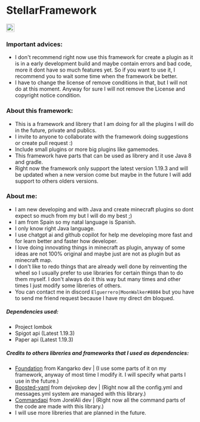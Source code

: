 # StellarFramework
<kbd>[<img title="Española" alt="Española" src="https://cdn.staticaly.com/gh/hjnilsson/country-flags/master/svg/es.svg" width="22">](translations/README.es.md)</kbd>
 
<h3> Important advices: </h3>
 
   - I don't recommend right now use this framework for create a plugin as it is in a early development build and maybe contain errors and bad code, more it dont have so much features yet.
   So if you want to use it, I recommend you to wait some time when the framework be better.
   - I have to change the license of remove conditions in that, but I will not do at this moment. Anyway for sure I will not remove the License and copyright notice condition.

<h3> About this framework: </h3>
 
   - This is a framework and librery that I am doing for all the plugins I will do in the future, private and publics.
   - I invite to anyone to collaborate with the framework doing suggestions or create pull request :)
   - Include small plugins or more big plugins like gamemodes.
   - This framework have parts that can be used as librery and it use Java 8 and gradle.
   - Right now the framework only support the latest version 1.19.3 and will be updated when a new version come but maybe in the future I will add support to others olders versions.
 
 <h3> About me: </h3>
 
   - I am new developing and with Java and create minecraft plugins so dont expect so much from my but I will do my best ;)
   - I am from Spain so my natal language is Spanish.
   - I only know right Java language.
   - I use chatgpt ai and github copilot for help me developing more fast and for learn better and faster how developer.
   - I love doing innovating things in minecraft as plugin, anyway of some ideas are not 100% original and maybe just are not as plugin but as minecraft map.
   - I don't like to redo things that are already well done by reinventing the wheel so I usually prefer to use libraries for certain things than to do them myself. 
     I don't always do it this way but many times and other times I just modify some libreries of others.
   - You can contact me in discord `Elguerrero|MoonWalker#8804` but you have to send me friend request because I have my direct dm bloqued.


<h5> Dependencies used: </h5>
 
  - Project lombok
  - Spigot api (Latest 1.19.3)
  - Paper api (Latest 1.19.3)

<h5> Credits to others libreries and frameworks that I used as dependencies: </h5>

  - [Foundation](https://github.com/kangarko/Foundation) from Kangarko dev | (I use some parts of it on my framework, anyway of most time I modify it. I will specify what parts I use in the future.)
  - [Boosted-yaml](https://github.com/dejvokep/boosted-yaml) from dejvokep dev | (Right now all the config.yml and messages.yml system are managed with this library.)
  - [Commandapi](https://github.com/JorelAli/CommandAPI) from JorelAli dev | (Right now all the command parts of the code are made with this library.)
  - I will use more libreries that are planned in the future.

